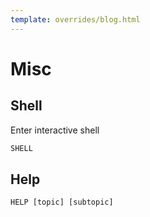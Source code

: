 ```yaml
---
template: overrides/blog.html
---
```


# Misc

## Shell
Enter interactive shell

```sql
SHELL
```

## Help

```sql
HELP [topic] [subtopic]
```

